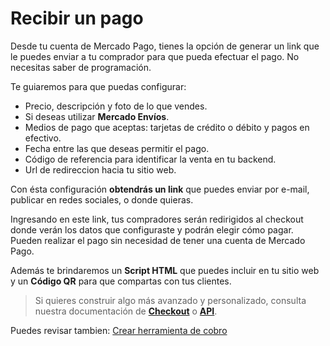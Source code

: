 # Recibir un pago

Desde tu cuenta de Mercado Pago, tienes la opción de generar un link que le puedes enviar a tu comprador para que pueda efectuar el pago. No necesitas saber de programación.   

Te guiaremos para que puedas configurar:

* Precio, descripción y foto de lo que vendes. 
* Si deseas utilizar **Mercado Envíos**.
* Medios de pago que aceptas: tarjetas de crédito o débito y pagos en efectivo.
* Fecha entre las que deseas permitir el pago.
* Código de referencia para identificar la venta en tu backend.
* Url de redireccion hacia tu sitio web.

Con ésta configuración **obtendrás un link** que puedes enviar por e-mail, publicar en redes sociales, o donde quieras. 

Ingresando en este link, tus compradores serán redirigidos al checkout donde verán los datos que configuraste y podrán elegir cómo pagar. Pueden realizar el pago sin necesidad de tener una cuenta de Mercado Pago.

Además te brindaremos un **Script HTML** que puedes incluir en tu sitio web y un **Código QR**  para que compartas con tus clientes.

> Si quieres construir algo más avanzado y personalizado, consulta nuestra documentación de **[Checkout](DEVSITE_PATH/web-checkout/introduction)** o **[API](DEVSITE_PATH/api/introduction)**.

Puedes revisar tambien: [Crear herramienta de cobro](https://www.mercadopago.com.ar/tools/create)
